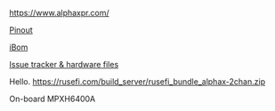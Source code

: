 https://www.alphaxpr.com/

[Pinout](https://rusefi.com/docs/pinouts/hellen/alphax-2chan/)

[iBom](https://rusefi.com/docs/ibom/alphax_2ch-a-ibom.html)

[Issue tracker & hardware files](https://github.com/rusefi/alphax-2chan)

Hello. https://rusefi.com/build_server/rusefi_bundle_alphax-2chan.zip

On-board MPXH6400A